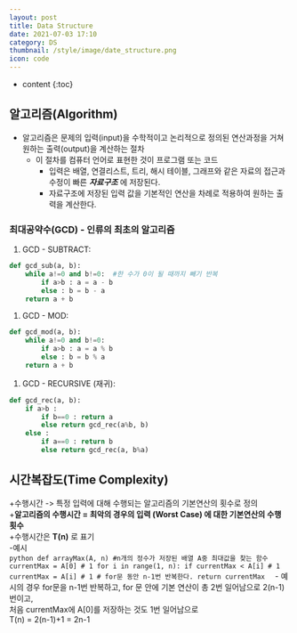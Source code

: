 ```yaml
---
layout: post
title: Data Structure
date: 2021-07-03 17:10
category: DS
thumbnail: /style/image/date_structure.png
icon: code
---
```



* content
{:toc}

## __알고리즘(Algorithm)__

+ 알고리즘은 문제의 입력(input)을 수학적이고 논리적으로 정의된 연산과정을 거쳐 원하는 출력(output)을 계산하는 절차  
  - 이 절차를 컴퓨터 언어로 표현한 것이 프로그램 또는 코드  
    * 입력은 배열, 연결리스트, 트리, 해시 테이블, 그래프와 같은 자료의 접근과 수정이 빠른 *__자료구조__* 에 저장된다.  
    * 자료구조에 저장된 입력 값을 기본적인 연산을 차례로 적용하여 원하는 출력을 계산한다.  

### 최대공약수(GCD) - 인류의 최초의 알고리즘

1. GCD - SUBTRACT:  
```python
def gcd_sub(a, b):  
    while a!=0 and b!=0:  #한 수가 0이 될 때까지 빼기 반복
        if a>b : a = a - b  
        else : b = b - a  
    return a + b  
```

1. GCD - MOD:  
```python
def gcd_mod(a, b):  
    while a!=0 and b!=0:  
        if a>b : a = a % b  
        else : b = b % a  
    return a + b  
```

1. GCD - RECURSIVE (재귀):  
```python
def gcd_rec(a, b):  
    if a>b :  
        if b==0 : return a  
        else return gcd_rec(a%b, b)  
    else :  
        if a==0 : return b  
        else return gcd_rec(a, b%a)  
```

## __시간복잡도(Time Complexity)__
+수행시간 -> 특정 입력에 대해 수행되는 알고리즘의 기본연산의 횟수로 정의  
+__알고리즘의 수행시간 = 최악의 경우의 입력 (Worst Case) 에 대한 기본연산의 수행 횟수__  
+수행시간은 __T(n)__ 로 표기  
    -예시  
    ```python
    def arrayMax(A, n) #n개의 정수가 저장된 배열 A중 최대값을 찾는 함수
        currentMax = A[0] # 1
        for i in range(1, n):
            if currentMax < A[i] # 1
                currentMax = A[i] # 1
            # for문 동안 n-1번 반복한다.
        return currentMax 
    ```
    - 예시의 경우 for문을 n-1번 반복하고, for 문 안에 기본 연산이 총 2번 일어남으로 2(n-1)번이고,  
    처음 currentMax에 A[0]를 저장하는 것도 1번 일어남으로  
    T(n) = 2(n-1)+1 = 2n-1


